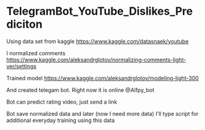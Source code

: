 # TelegramBot_YouTube_Dislikes_Prediciton

Using data set from kaggle https://www.kaggle.com/datasnaek/youtube

I normalized comments https://www.kaggle.com/aleksandrglotov/normalizing-comments-light-ver/settings

Trained model https://www.kaggle.com/aleksandrglotov/modeling-light-300

And created telegam bot. Right now it is online @Alfpy_bot 

Bot can predict rating video, just send a link

Bot save normalized data and later (now I need more data) I'll type script for additional everyday training using this data 


